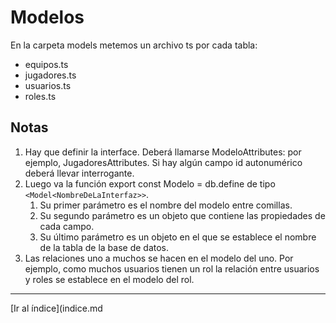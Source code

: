 # Modelos

En la carpeta models metemos un archivo ts por cada tabla:

- equipos.ts
- jugadores.ts
- usuarios.ts
- roles.ts

## Notas

1. Hay que definir la interface. Deberá llamarse ModeloAttributes: por ejemplo, JugadoresAttributes. Si hay algún campo id autonumérico deberá llevar interrogante.
1. Luego va la función export const Modelo = db.define de tipo `<Model<NombreDeLaInterfaz>>`.
   1. Su primer parámetro es el nombre del modelo entre comillas.
   1. Su segundo parámetro es un objeto que contiene las propiedades de cada campo.
   1. Su último parámetro es un objeto en el que se establece el nombre de la tabla de la base de datos.
1. Las relaciones uno a muchos se hacen en el modelo del uno. Por ejemplo, como muchos usuarios tienen un rol la relación entre usuarios y roles se establece en el modelo del rol.

---

[Ir al índice](indice.md
